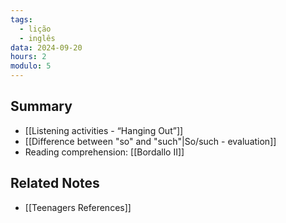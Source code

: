 ```yaml
---
tags:
  - lição
  - inglês
data: 2024-09-20
hours: 2
modulo: 5
---
```


## Summary
- [[Listening activities - “Hanging Out”]]
- [[Difference between "so" and "such"|So/such - evaluation]]
- Reading comprehension: [[Bordallo II]]
## Related Notes
- [[Teenagers References]]
